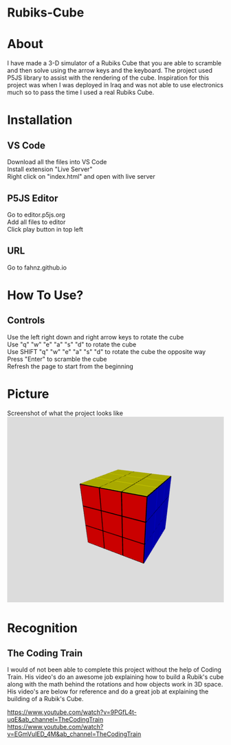 # Rubiks-Cube

# About
I have made a 3-D simulator of a Rubiks Cube that you are able to scramble and then solve using the arrow keys and the keyboard. The project used P5JS library to assist with the rendering of the cube. Inspiration for this project was when I was deployed in Iraq and was not able to use electronics much so to pass the time I used a real Rubiks Cube.

# Installation
## VS Code
Download all the files into VS Code \
Install extension "Live Server" \
Right click on "index.html" and open with live server

## P5JS Editor
Go to editor.p5js.org \
Add all files to editor \
Click play button in top left

## URL
Go to fahnz.github.io 

# How To Use?
## Controls
Use the left right down and right arrow keys to rotate the cube \
Use "q" "w" "e" "a" "s" "d" to rotate the cube \
Use SHIFT "q" "w" "e" "a" "s" "d" to rotate the cube the opposite way \
Press "Enter" to scramble the cube \
Refresh the page to start from the beginning

# Picture
Screenshot of what the project looks like \
![rubiks_cube](rubiks_cube.png)

# Recognition
## The Coding Train
I would of not been able to complete this project without the help of Coding Train. His video's do an awesome job explaining how to build a Rubik's cube along with the math behind the rotations and how objects work in 3D space. His video's are below for reference and do a great job at explaining the building of a Rubik's Cube.

https://www.youtube.com/watch?v=9PGfL4t-uqE&ab_channel=TheCodingTrain \
https://www.youtube.com/watch?v=EGmVulED_4M&ab_channel=TheCodingTrain

